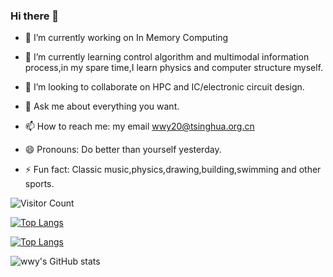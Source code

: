 ### Hi there 👋

<!--
**wwy2020211/wwy2020211** is a ✨ _special_ ✨ repository because its `README.md` (this file) appears on your GitHub profile.

Here are some ideas to get you started:

- 🔭 I’m currently working on ...
- 🌱 I’m currently learning ...
- 👯 I’m looking to collaborate on ...
- 🤔 I’m looking for help with ...
- 💬 Ask me about ...
- 📫 How to reach me: ...
- 😄 Pronouns: ...
- ⚡ Fun fact: ...
-->

- 🔭 I’m currently working on In Memory Computing

- 🌱 I’m currently learning control algorithm and multimodal information process,in my spare time,I learn physics and computer structure myself.

- 👯 I’m looking to collaborate on HPC and IC/electronic circuit design.

- 💬 Ask me about everything you want.

- 📫 How to reach me: my email wwy20@tsinghua.org.cn

- 😄 Pronouns: Do better than yourself yesterday.

- ⚡ Fun fact: Classic music,physics,drawing,building,swimming and other sports.


![Visitor Count](https://profile-counter.glitch.me/wwy2020211/count.svg)

[![Top Langs](https://github-readme-stats.vercel.app/api/top-langs/?username=wwy2020211)](https://github.com/wwy2020211/github-readme-stats)

[![Top Langs](https://github-readme-stats.vercel.app/api/top-langs/?username=wwy2020211&layout=compact)](https://github.com/wwy2020211/github-readme-stats)

![wwy's GitHub stats](https://github-readme-stats.vercel.app/api?username=wwy2020211&show_icons=true&theme=tokyonight)
